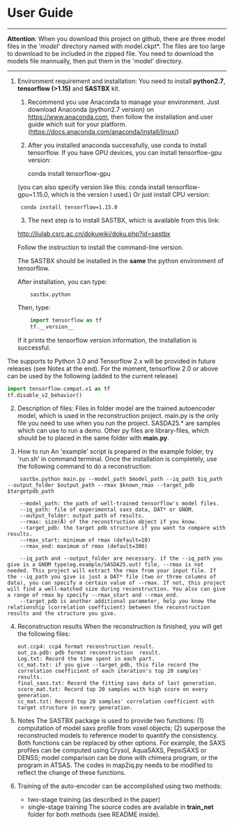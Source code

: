 # User Guide

------
**Attention**:
     When you download this project on github, there are three model files in the '_model_' directory named with model.ckpt\*. 
     The files are too large to download to be included in the zipped file. You need to download the models file mannually, then put them in the 'model' directory.

-------

1. Environment requirement and installation:
    You need to install **python2.7**, **tensorflow (>1.15)** and **SASTBX** kit.
    1) Recommend you use Anaconda to manage your environment. Just download Anaconda (python2.7 version) on https://www.anaconda.com, then follow the installation and user guide which suit for your platform. (https://docs.anaconda.com/anaconda/install/linux/)

    2) After you installed anaconda successfully, use conda to install tensorflow. 
    If you have GPU devices, you can install tensorfloe-gpu version:

        conda install tensorflow-gpu 

    (you can also specify version like this: conda install tensorflow-gpu=1.15.0, which is the version I used.)
    Or just install CPU version:

        conda install tensorflow=1.15.0

    3) The next step is to install SASTBX, which is available from this link:

    http://liulab.csrc.ac.cn/dokuwiki/doku.php?id=sastbx

    Follow the instruction to install the command-line version.
    
    The SASTBX should be installed in the **same** the python environment of tensorflow.
    
    After installation, you can type:
    ```shell
        sastbx.python
    ```
    Then, type:
    ```python
        import tensorflow as tf
        tf.__version__
    ```
    If it prints the tensorflow version information, the installation is successful.

The supports to Python 3.0 and Tensorflow 2.x will be provided in future releases (see Notes at the end). For the moment, tensorflow 2.0 or above can be used by the following (added to the current release)
```python
import tensorflow.compat.v1 as tf
tf.disable_v2_behavior()
```

2. Description of files:
    Files in folder model are the trained autoencoder model, which is used in the reconstruction project.
    main.py is the only file you need to use when you run the project.
    SASDA25.* are samples which can use to run a demo.
    Other py files are library-files, which should be to placed in the same folder with **main.py**.

3. How to run 
    An 'example' script is prepared in the example folder, try 'run.sh' in command terminal.
    Once the installation is completely, use the following command to do a reconstruction:

```shell
    sastbx.python main.py --model_path $model_path --iq_path $iq_path --output_folder $output_path --rmax $known_rmax --target_pdb $targetpdb_path

    --model_path: the path of well-trained tensorflow's model files.
    --iq_path: file of experimental saxs data, DAT* or GNOM.
    --output_folder: output path of results.
    --rmax: size(Å) of the reconstruction object if you know.
    --target_pdb: the target pdb structure if you want to compare with results.
    --rmax_start: minimum of rmax (default=10)
    --rmax_end: maximum of rmax (default=300)

    --iq_path and --output_folder are necessary. if the --iq_path you give is a GNOM type(eg.example/SASDA25.out) file, --rmax is not needed. This project will extract the rmax from your input file. If the --iq_path you give is just a DAT* file (two or three columns of data), you can specify a certain value of --rmax. If not, this project will find a well-matched size during reconstruction. You also can give a range of rmax by specify --rmax_start and --rmax_end.
    --target_pdb is another additional parameter, help you know the relationship (correlation coefficient) between the reconstruction results and the structure you give.
```

4. Reconstruction results
    When the reconstruction is finished, you will get the following files:
    ```
    out.ccp4: ccp4 format reconstruction result.
    out_za.pdb: pdb format reconstruction  result.
    Log.txt: Record the time spent in each part.
    cc_mat.txt: if you give --target_pdb, this file record the correlation coefficient of each iteration's top 20 samples' results.
    final_saxs.txt: Record the fitting saxs data of last generation.
    score_mat.txt: Record top 20 samples with high score on every generation.
    cc_mat.txt: Record top 20 samples' correlation coefficient with target structure in every generation.
    ```
    
5. Notes
    The SASTBX package is used to provide two functions: (1) computation of model saxs profile from voxel objects; (2) superpose the reconstructed models to reference model to quantify the consistency. Both functions can be replaced by other options. For example, the SAXS profiles can be computed using Crysol, AquaSAXS, PepsiSAXS or DENSS; model comparison can be done with chimera program, or the program in ATSAS. The codes in map2iq.py needs to be modified to reflect the change of these functions.
    
 6. Training of the auto-encoder can be accomplished using two methods:
     * two-stage training (as described in the paper) 
     * single-stage training
     The source codes are available in **train_net** folder for both methods (see README inside).

